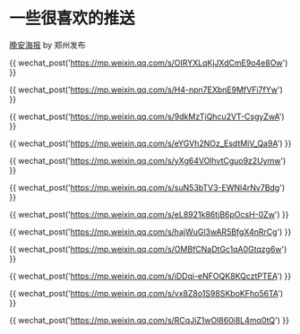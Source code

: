 # 一些很喜欢的推送

[晚安海报](https://mp.weixin.qq.com/s/uVwwBaQzE3bCjtCmxztFKQ) by 郑州发布

{{ wechat_post('https://mp.weixin.qq.com/s/OIRYXLqKjJXdCmE9o4e8Ow') }}

{{ wechat_post('https://mp.weixin.qq.com/s/H4-npn7EXbnE9MfVFi7fYw') }}

{{ wechat_post('https://mp.weixin.qq.com/s/9dkMzTjQhcu2VT-CsgyZwA') }}

{{ wechat_post('https://mp.weixin.qq.com/s/eYGVh2NOz_EsdtMiV_Qa9A') }}

{{ wechat_post('https://mp.weixin.qq.com/s/yXg64VOlhvtCguo9z2Uymw') }}

{{ wechat_post('https://mp.weixin.qq.com/s/suN53bTV3-EWNl4rNv7Bdg') }}

{{ wechat_post('https://mp.weixin.qq.com/s/eL8921k86tjB6pOcsH-0Zw') }}

{{ wechat_post('https://mp.weixin.qq.com/s/hajWuGl3wAR5BfgX4nRrCg') }}

{{ wechat_post('https://mp.weixin.qq.com/s/OMBfCNaDtGc1qA0Gtqzg6w') }}

{{ wechat_post('https://mp.weixin.qq.com/s/iDDqi-eNFOQK8KQcztPTEA') }}

{{ wechat_post('https://mp.weixin.qq.com/s/vx8Z8o1S98SKboKFho56TA') }}

{{ wechat_post('https://mp.weixin.qq.com/s/RCqJiZ1wOl860i8L4mq0tQ') }}
